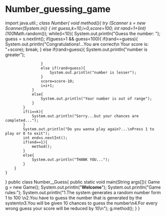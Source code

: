 # Number_guessing_game
import java.util.*;
class Number{
    void method(){
        try (Scanner s = new Scanner(System.in)) {
            int guess,k=10,i=0,score=100;
            int rand=1+(int)(100*Math.random());
            while(i<10){
                System.out.println("Guess the number: ");
                guess = s.nextInt();
                if(guess>1 && guess<100){
                    if(rand==guess){
                        System.out.println("Congratulations!...You are correct\n Your score is: "+score);
                        break;
                    }
                    else if(rand>guess){
                        System.out.println("number is greater");
                        
                    }
                    else if(rand<guess){
                        System.out.println("number is lesser");
                    }
                    score=score-10;
                    i=i+1;
                }
                else{
                    System.out.println("Your number is out of range");
                }
            }
            if(i==k){
                System.out.println("Sorry...but your chances are completed...");
            }
            System.out.println("Do you wanna play again?...\nPress 1 to play or 0 to exit");
            int end=s.nextInt();
            if(end==1){
                method();
            }
            else{
                System.out.println("THANK YOU...");
            }
        }
    }
}
public class Number__Guess{
   public static void main(String args[]){
        Game g = new Game();
        System.out.println("****Welcome****");
        System.out.println("Game rules:");
        System.out.println("1.The system generates a random number form 1 to 100 \n2.You have to guess the number that is generated by the system\n3.You will be given 10 chances to guess the number\n4.For every wrong guess your score will be reduced by 10\n");
        g.method();
    }
}   

                  
